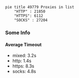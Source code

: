 
```mermaid
pie title 49779 Proxies in list
    "HTTP" : 21850
    "HTTPS": 6112
    "SOCKS" : 27204
```

### Some Info
#### Average Timeout

- mixed: 3.2s
- http: 1.4s
- https: 8.3s
- socks: 4.8s